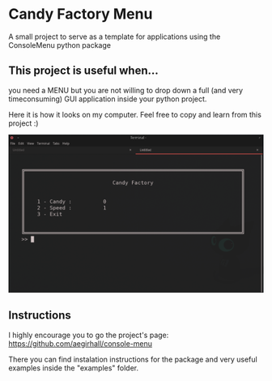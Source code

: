 # Candy Factory Menu
A small project to serve as a template for applications using the ConsoleMenu python package

## This project is useful when...
you need a MENU but you are not willing to drop down a full (and very timeconsuming) GUI application inside your python project.

Here it is how it looks on my computer. Feel free to copy and learn from this project :)

![Screenshot](Images/screenshot.jpeg)



## Instructions
I highly encourage you to go the project's page:
https://github.com/aegirhall/console-menu

There you can find instalation instructions for the package and very useful examples inside the "examples" folder.